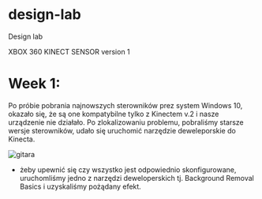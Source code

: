 # design-lab

Design lab

XBOX 360 KINECT SENSOR 
version 1

# Week 1:

Po próbie pobrania najnowszych sterowników prez system Windows 10, okazało się, że są one kompatybilne tylko z Kinectem v.2 i nasze urządzenie nie działało.
Po zlokalizowaniu problemu, pobraliśmy starsze wersje sterowników, udało się uruchomić narzędzie deweleporskie do Kinecta.


![gitara](https://user-images.githubusercontent.com/56031092/196038105-5cd8dd3e-1c14-40d2-9b04-cf1c2a7d052f.png)


- żeby upewnić się czy wszystko jest odpowiednio skonfigurowane, uruchomliśmy jedno z narzędzi deweloperskich tj. Background Removal Basics i uzyskaliśmy pożądany efekt.






